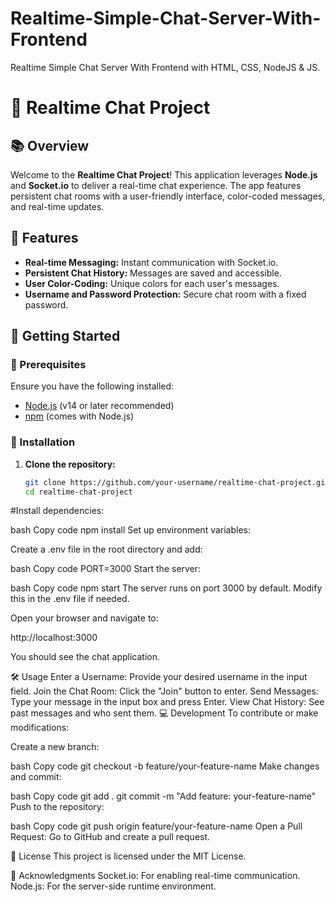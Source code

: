 # Realtime-Simple-Chat-Server-With-Frontend
Realtime Simple Chat Server With Frontend with HTML, CSS, NodeJS &amp; JS. 
# 🚀 Realtime Chat Project

## 📚 Overview

Welcome to the **Realtime Chat Project**! This application leverages **Node.js** and **Socket.io** to deliver a real-time chat experience. The app features persistent chat rooms with a user-friendly interface, color-coded messages, and real-time updates.

## 🌟 Features

- **Real-time Messaging:** Instant communication with Socket.io.
- **Persistent Chat History:** Messages are saved and accessible.
- **User Color-Coding:** Unique colors for each user's messages.
- **Username and Password Protection:** Secure chat room with a fixed password.

## 🚀 Getting Started

### 🔧 Prerequisites

Ensure you have the following installed:

- [Node.js](https://nodejs.org/) (v14 or later recommended)
- [npm](https://www.npmjs.com/) (comes with Node.js)

### 💾 Installation

1. **Clone the repository:**

   ```bash
   git clone https://github.com/your-username/realtime-chat-project.git
   cd realtime-chat-project
#Install dependencies:

bash
Copy code
npm install
Set up environment variables:

Create a .env file in the root directory and add:

bash
Copy code
PORT=3000
Start the server:

bash
Copy code
npm start
The server runs on port 3000 by default. Modify this in the .env file if needed.

Open your browser and navigate to:

http://localhost:3000

You should see the chat application.

🛠️ Usage
Enter a Username: Provide your desired username in the input field.
Join the Chat Room: Click the "Join" button to enter.
Send Messages: Type your message in the input box and press Enter.
View Chat History: See past messages and who sent them.
💻 Development
To contribute or make modifications:

Create a new branch:

bash
Copy code
git checkout -b feature/your-feature-name
Make changes and commit:

bash
Copy code
git add .
git commit -m "Add feature: your-feature-name"
Push to the repository:

bash
Copy code
git push origin feature/your-feature-name
Open a Pull Request: Go to GitHub and create a pull request.

📝 License
This project is licensed under the MIT License.

🙏 Acknowledgments
Socket.io: For enabling real-time communication.
Node.js: For the server-side runtime environment.
